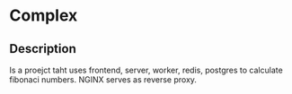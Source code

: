 # Complex

## Description
Is a proejct taht uses frontend, server, worker, redis, postgres to calculate fibonaci numbers.
NGINX serves as reverse proxy.


